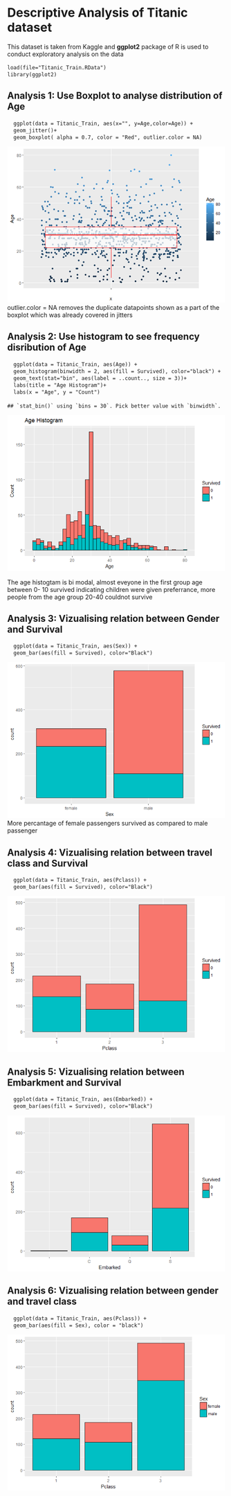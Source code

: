 Descriptive Analysis of Titanic dataset
=======================================

This dataset is taken from Kaggle and **ggplot2** package of R is used
to conduct exploratory analysis on the data

    load(file="Titanic_Train.RData")
    library(ggplot2)

Analysis 1: Use Boxplot to analyse distribution of Age
------------------------------------------------------

      ggplot(data = Titanic_Train, aes(x="", y=Age,color=Age)) + 
      geom_jitter()+
      geom_boxplot( alpha = 0.7, color = "Red", outlier.color = NA) 

![](ExploratoryAnalysis_Final_files/figure-markdown_strict/unnamed-chunk-2-1.png)
outlier.color = NA removes the duplicate datapoints shown as a part of
the boxplot which was already covered in jitters

Analysis 2: Use histogram to see frequency disribution of Age
-------------------------------------------------------------

      ggplot(data = Titanic_Train, aes(Age)) + 
      geom_histogram(binwidth = 2, aes(fill = Survived), color="black") +
      geom_text(stat="bin", aes(label = ..count.., size = 3))+
      labs(title = "Age Histogram")+
      labs(x = "Age", y = "Count")

    ## `stat_bin()` using `bins = 30`. Pick better value with `binwidth`.

![](ExploratoryAnalysis_Final_files/figure-markdown_strict/unnamed-chunk-3-1.png)

The age histogtam is bi modal, almost eveyone in the first group age
between 0- 10 survived indicating children were given preferrance, more
people from the age group 20-40 couldnot survive

Analysis 3: Vizualising relation between Gender and Survival
------------------------------------------------------------

      ggplot(data = Titanic_Train, aes(Sex)) + 
      geom_bar(aes(fill = Survived), color="Black") 

![](ExploratoryAnalysis_Final_files/figure-markdown_strict/unnamed-chunk-4-1.png)
More percantage of female passengers survived as compared to male
passenger

Analysis 4: Vizualising relation between travel class and Survival
------------------------------------------------------------------

      ggplot(data = Titanic_Train, aes(Pclass)) + 
      geom_bar(aes(fill = Survived), color="Black")

![](ExploratoryAnalysis_Final_files/figure-markdown_strict/unnamed-chunk-5-1.png)

Analysis 5: Vizualising relation between Embarkment and Survival
----------------------------------------------------------------

      ggplot(data = Titanic_Train, aes(Embarked)) + 
      geom_bar(aes(fill = Survived), color="Black")

![](ExploratoryAnalysis_Final_files/figure-markdown_strict/unnamed-chunk-6-1.png)

Analysis 6: Vizualising relation between gender and travel class
----------------------------------------------------------------

      ggplot(data = Titanic_Train, aes(Pclass)) + 
      geom_bar(aes(fill = Sex), color = "black")

![](ExploratoryAnalysis_Final_files/figure-markdown_strict/unnamed-chunk-7-1.png)
